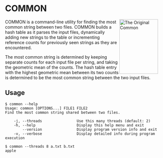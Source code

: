 
# COMMON

<img alt="The Original Common" title="The Original Common" src="https://i.imgur.com/QOy4c1H.jpg" width="127" height="180" style="float: right;" />

COMMON is a command-line utility for finding the most common string between two
files. COMMON builds a hash table as it parses the input files, dynamically
adding new strings to the table or incrementing reference counts for previously
seen strings as they are encountered.

The most common string is determined by keeping separate counts for each input
file per string, and taking the geometric mean of the counts. The hash table
entry with the highest geometric mean between its two counts is determined to
be the most common string between the two input files.

## Usage

```
$ common --help
Usage: common [OPTIONS...] FILE1 FILE2
Find the most common string shared between two files.

    -j, --threads                Use this many threads (default: 2)
    -h, --help                   Display this help menu and exit
        --version                Display program version info and exit
    -v, --verbose                Display detailed info during program execution

```

```
$ common --threads 8 a.txt b.txt
apple
```
